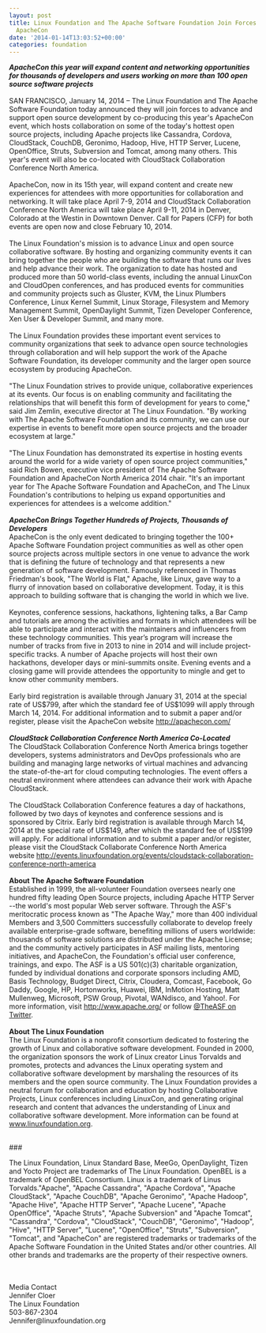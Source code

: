 ```yaml
---
layout: post
title: Linux Foundation and The Apache Software Foundation Join Forces to Produce
  ApacheCon
date: '2014-01-14T13:03:52+00:00'
categories: foundation
---
```

<div> 
    <div><b><i>ApacheCon this year will expand content and networking opportunities for thousands of developers and users working on more than 100 open source software projects</i></b></div> 
    <div><b><i><br /></i></b></div> 
    <div>SAN FRANCISCO, January 14, 2014 – The Linux Foundation and The Apache Software Foundation today announced they will join forces to advance and support open source development by co-producing this year's ApacheCon event, which hosts collaboration on some of the today's hottest open source projects, including Apache projects like Cassandra, Cordova, CloudStack, CouchDB, Geronimo, Hadoop, Hive, HTTP Server, Lucene, OpenOffice, Struts, Subversion and Tomcat, among many others. This year's event will also be co-located with CloudStack Collaboration Conference North America.</div> 
    <div><br /></div> 
    <div>ApacheCon, now in its 15th year, will expand content and create new experiences for attendees with more opportunities for collaboration and networking. It will take place April 7-9, 2014 and CloudStack Collaboration Conference North America will take place April 9-11, 2014 in Denver, Colorado at the Westin in Downtown Denver. Call for Papers (CFP) for both events are open now and close February 10, 2014.&nbsp;</div> 
    <div><br /></div> 
    <div>The Linux Foundation's mission is to advance Linux and open source collaborative software. By hosting and organizing community events it can bring together the people who are building the software that runs our lives and help advance their work. The organization to date has hosted and produced more than 50 world-class events, including the annual LinuxCon and CloudOpen conferences, and has produced events for communities and community projects such as Gluster, KVM, the Linux Plumbers Conference, Linux Kernel Summit, Linux Storage, Filesystem and Memory Management Summit, OpenDaylight Summit, Tizen Developer Conference, Xen User &amp; Developer Summit, and many more.</div> 
    <div><br /></div> 
    <div>The Linux Foundation provides these important event services to community organizations that seek to advance open source technologies through collaboration and will help support the work of the Apache Software Foundation, its developer community and the larger open source ecosystem by producing ApacheCon.</div> 
    <div><br /></div> 
    <div>&quot;The Linux Foundation strives to provide unique, collaborative experiences at its events. Our focus is on enabling community and facilitating the relationships that will benefit this form of development for years to come,&quot; said Jim Zemlin, executive director at The Linux Foundation. &quot;By working with The Apache Software Foundation and its community, we can use our expertise in events to benefit more open source projects and the broader ecosystem at large.&quot;</div> 
    <div><br /></div> 
    <div>&quot;The Linux Foundation has demonstrated its expertise in hosting events around the world for a wide variety of open source project communities,&quot; said Rich Bowen, executive vice president of The Apache Software Foundation and ApacheCon North America 2014 chair. &quot;It's an important year for The Apache Software Foundation and ApacheCon, and The Linux Foundation's contributions to helping us expand opportunities and experiences for attendees is a welcome addition.&quot;</div> 
    <div><b><i><br /></i></b></div> 
    <div><b><i>ApacheCon Brings Together Hundreds of Projects, Thousands of Developers</i></b></div> 
    <div>ApacheCon is the only event dedicated to bringing together the 100+ Apache Software Foundation project communities as well as other open source projects across multiple sectors in one venue to advance the work that is defining the future of technology and that represents a new generation of software development. Famously referenced in Thomas Friedman's book, &quot;The World is Flat,&quot; Apache, like Linux, gave way to a flurry of innovation based on collaborative development. Today, it is this approach to building software that is changing the world in which we live.&nbsp;</div> 
    <div><br /></div> 
    <div>Keynotes, conference sessions, hackathons, lightening talks, a Bar Camp and tutorials are among the activities and formats in which attendees will be able to participate and interact with the maintainers and influencers from these technology communities. This year’s program will increase the number of tracks from five in 2013 to nine in 2014 and will include project-specific tracks. A number of Apache projects will host their own hackathons, developer days or mini-summits onsite. Evening events and a closing game will provide attendees the opportunity to mingle and get to know other community members.&nbsp;</div> 
    <div><br /></div> 
    <div>Early bird registration is available through January 31, 2014 at the special rate of US$799, after which the standard fee of US$1099 will apply through March 14, 2014. For additional information and to submit a paper and/or register, please visit the ApacheCon website&nbsp;<a href="http://apachecon.com/">http://apachecon.com/</a></div> 
    <div><b><i><br /></i></b></div> 
    <div><b><i>CloudStack Collaboration Conference North America Co-Located&nbsp;</i></b></div> 
    <div>The CloudStack Collaboration Conference North America brings together developers, systems administrators and DevOps professionals who are building and managing large networks of virtual machines and advancing the state-of-the-art for cloud computing technologies. The event offers a neutral environment where attendees can advance their work with Apache CloudStack.&nbsp;</div> 
    <div><br /></div> 
    <div>The CloudStack Collaboration Conference features a day of hackathons, followed by two days of keynotes and conference sessions and is sponsored by Citrix. Early bird registration is available through March 14, 2014 at the special rate of US$149, after which the standard fee of US$199 will apply. For additional information and to submit a paper and/or register, please visit the CloudStack Collaborate Conference North America website&nbsp;<a href="http://events.linuxfoundation.org/events/cloudstack-collaboration-conference-north-america">http://events.linuxfoundation.org/events/cloudstack-collaboration-conference-north-america</a></div> 
    <div><b><i><br /></i></b></div> 
    <div><b>About The Apache Software Foundation</b></div> 
    <div>Established in 1999, the all-volunteer Foundation oversees nearly one hundred fifty leading Open Source projects, including Apache HTTP Server --the world's most popular Web server software. Through the ASF's meritocratic process known as &quot;The Apache Way,&quot; more than 400 individual Members and 3,500 Committers successfully collaborate to develop freely available enterprise-grade software, benefiting millions of users worldwide: thousands of software solutions are distributed under the Apache License; and the community actively participates in ASF mailing lists, mentoring initiatives, and ApacheCon, the Foundation's official user conference, trainings, and expo. The ASF is a US 501(c)(3) charitable organization, funded by individual donations and corporate sponsors including AMD, Basis Technology, Budget Direct, Citrix, Cloudera, Comcast, Facebook, Go Daddy, Google, HP, Hortonworks, Huawei, IBM, InMotion Hosting, Matt Mullenweg, Microsoft, PSW Group, Pivotal, WANdisco, and Yahoo!. For more information, visit <a href="http://www.apache.org/">http://www.apache.org/</a> or follow <a href="https://twitter.com/TheASF">@TheASF on Twitter</a>.</div> 
    <div><b><i><br /></i></b></div> 
    <div><b>About The Linux Foundation</b></div> 
    <div>The Linux Foundation is a nonprofit consortium dedicated to fostering the growth of Linux and collaborative software development. Founded in 2000, the organization sponsors the work of Linux creator Linus Torvalds and promotes, protects and advances the Linux operating system and collaborative software development by marshaling the resources of its members and the open source community. The Linux Foundation provides a neutral forum for collaboration and education by hosting Collaborative Projects, Linux conferences including LinuxCon, and generating original research and content that advances the understanding of Linux and collaborative software development. More information can be found at <a href="www.linuxfoundation.org">www.linuxfoundation.org</a>.&nbsp;</div> 
  </div> 
  <div><br /></div> 
  <div> 
    <p>###</p> 
    <p>The Linux Foundation, Linux Standard Base, MeeGo, OpenDaylight, Tizen and Yocto Project are trademarks of The Linux Foundation. OpenBEL is a trademark of OpenBEL Consortium. Linux is a trademark of Linus Torvalds.&quot;Apache&quot;, &quot;Apache Cassandra&quot;, &quot;Apache Cordova&quot;, &quot;Apache CloudStack&quot;, &quot;Apache CouchDB&quot;, &quot;Apache Geronimo&quot;, &quot;Apache Hadoop&quot;, &quot;Apache Hive&quot;, &quot;Apache HTTP Server&quot;, &quot;Apache Lucene&quot;, &quot;Apache OpenOffice&quot;, &quot;Apache Struts&quot;, &quot;Apache Subversion&quot; and &quot;Apache Tomcat&quot;, &quot;Cassandra&quot;, &quot;Cordova&quot;, &quot;CloudStack&quot;, &quot;CouchDB&quot;, &quot;Geronimo&quot;, &quot;Hadoop&quot;, &quot;Hive&quot;, &quot;HTTP Server&quot;, &quot;Lucene&quot;, &quot;OpenOffice&quot;, &quot;Struts&quot;, &quot;Subversion&quot;, &quot;Tomcat&quot;, and &quot;ApacheCon&quot; are registered trademarks or trademarks of the Apache Software Foundation in the United States and/or other countries. All other brands and trademarks are the property of their respective owners.</p> 
  </div> 
  <div><br /></div> 
  <div><br /></div> 
  <div>Media Contact</div> 
  <div>Jennifer Cloer</div> 
  <div>The Linux Foundation</div> 
  <div>503-867-2304</div> 
  <div>Jennifer@linuxfoundation.org</div>
